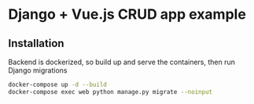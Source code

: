 # Django + Vue.js CRUD app example
## Installation
Backend is dockerized, so build up and serve the containers, then run Django migrations

```bash
docker-compose up -d --build
docker-compose exec web python manage.py migrate --noinput
```